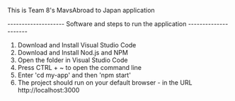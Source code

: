 This is Team 8's MavsAbroad to Japan application

-------------------- Software and steps to run the application ---------------------

1) Download and Install Visual Studio Code
2) Download and Install Nod.js and NPM
3) Open the folder in Visual Studio Code 
4) Press CTRL + ~ to open the command line
5) Enter 'cd my-app' and then 'npm start' 
6) The project should run on your default browser - in the URL http://localhost:3000
